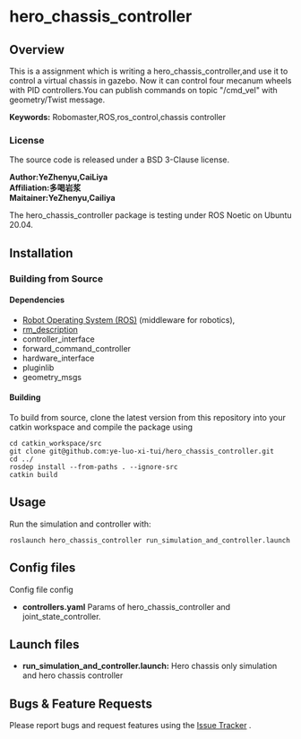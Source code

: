 # hero_chassis_controller

## Overview

This is a assignment which is writing a hero_chassis_controller,and use it to control a virtual chassis in gazebo. Now
it can control four mecanum wheels with PID controllers.You can publish commands on topic "/cmd_vel" with geometry/Twist
message.

**Keywords:** Robomaster,ROS,ros_control,chassis controller

### License

The source code is released under a BSD 3-Clause license.

**Author:YeZhenyu,CaiLiya \
Affiliation:多喝岩浆 \
Maitainer:YeZhenyu,Cailiya**

The hero_chassis_controller package is testing under ROS Noetic on Ubuntu 20.04.

## Installation

### Building from Source

#### Dependencies

- [Robot Operating System (ROS)](http://wiki.ros.org) (middleware for robotics),
- [rm_description](https://github.com/gdut-dynamic-x/rm_description)
- controller_interface
- forward_command_controller
- hardware_interface
- pluginlib
- geometry_msgs

#### Building

To build from source, clone the latest version from this repository into your catkin workspace and compile the package
using

	cd catkin_workspace/src
	git clone git@github.com:ye-luo-xi-tui/hero_chassis_controller.git
	cd ../
	rosdep install --from-paths . --ignore-src
	catkin build

## Usage

Run the simulation and controller with:

	roslaunch hero_chassis_controller run_simulation_and_controller.launch

## Config files

Config file config

* **controllers.yaml**  Params of hero_chassis_controller and joint_state_controller.

## Launch files

* **run_simulation_and_controller.launch:** Hero chassis only simulation and hero chassis controller

## Bugs & Feature Requests

Please report bugs and request features using
the [Issue Tracker](https://github.com/ye-luo-xi-tui/hero_chassis_controller/issues)
.

[ROS]: http://www.ros.org
